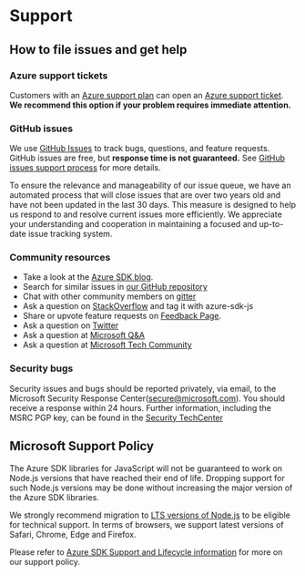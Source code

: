 # Support

## How to file issues and get help  

### Azure support tickets

Customers with an [Azure support plan](https://azure.microsoft.com/support/options/) can open an [Azure support ticket](https://azure.microsoft.com/support/create-ticket/).
**We recommend this option if your problem requires immediate attention.**

### GitHub issues

We use [GitHub Issues](https://github.com/Azure/azure-sdk-for-js/issues/new/choose) to track bugs, questions, and feature requests.
GitHub issues are free, but **response time is not guaranteed.** See [GitHub issues support process](https://devblogs.microsoft.com/azure-sdk/github-issue-support-process/) for more details.

To ensure the relevance and manageability of our issue queue, we have an automated process that will close issues that are over two years old and have not been updated in the last 30 days. This measure is designed to help us respond to and resolve current issues more efficiently. We appreciate your understanding and cooperation in maintaining a focused and up-to-date issue tracking system.

### Community resources

- Take a look at the [Azure SDK blog](https://devblogs.microsoft.com/azure-sdk/).
- Search for similar issues in [our GitHub repository](https://github.com/Azure/azure-sdk-for-js/issues)
- Chat with other community members on [gitter](https://gitter.im/Azure/azure-sdk-for-js?source=orgpage)
- Ask a question on [StackOverflow](https://stackoverflow.com/questions/tagged/azure-sdk-js) and tag it with azure-sdk-js
- Share or upvote feature requests on [Feedback Page](https://feedback.azure.com/forums/34192--general-feedback).
- Ask a question on [Twitter](https://twitter.com/AzureSDK)
- Ask a question at [Microsoft Q&A](https://docs.microsoft.com/answers/products/azure?WT.mc_id=Portal-Microsoft_Azure_Support&product=all)
- Ask a question at [Microsoft Tech Community](https://techcommunity.microsoft.com/t5/azure/ct-p/Azure)

### Security bugs

Security issues and bugs should be reported privately, via email, to the Microsoft Security Response Center(secure@microsoft.com).
You should receive a response within 24 hours.
Further information, including the MSRC PGP key, can be found in the [Security TechCenter](https://www.microsoft.com/msrc/faqs-report-an-issue?rtc=1)

## Microsoft Support Policy

The Azure SDK libraries for JavaScript will not be guaranteed to work on Node.js versions that have reached their end of life. Dropping support for such Node.js versions may be done without increasing the major version of the Azure SDK libraries.

We strongly recommend migration to [LTS versions of Node.js](https://github.com/nodejs/release#release-schedule) to be eligible for technical support. In terms of browsers, we support latest versions of Safari, Chrome, Edge and Firefox.

Please refer to [Azure SDK Support and Lifecycle information](https://azure.github.io/azure-sdk/policies_support.html) for more on our support policy.
